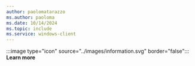 ```yaml
---
author: paolomatarazzo
ms.author: paoloma
ms.date: 10/14/2024
ms.topic: include
ms.service: windows-client
---
```


:::image type="icon" source="../images/information.svg" border="false"::: **Learn more**
